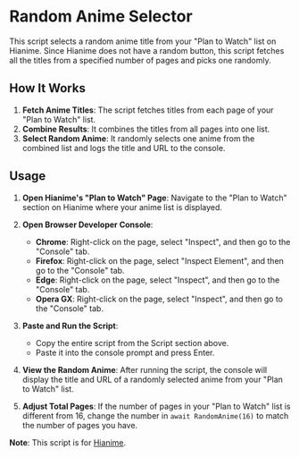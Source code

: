 # Random Anime Selector

This script selects a random anime title from your "Plan to Watch" list on Hianime. Since Hianime does not have a random button, this script fetches all the titles from a specified number of pages and picks one randomly.

## How It Works

1. **Fetch Anime Titles**: The script fetches titles from each page of your "Plan to Watch" list.
2. **Combine Results**: It combines the titles from all pages into one list.
3. **Select Random Anime**: It randomly selects one anime from the combined list and logs the title and URL to the console.

## Usage

1. **Open Hianime's "Plan to Watch" Page**:
   Navigate to the "Plan to Watch" section on Hianime where your anime list is displayed.

2. **Open Browser Developer Console**:
   - **Chrome**: Right-click on the page, select "Inspect", and then go to the "Console" tab.
   - **Firefox**: Right-click on the page, select "Inspect Element", and then go to the "Console" tab.
   - **Edge**: Right-click on the page, select "Inspect", and then go to the "Console" tab.
   - **Opera GX**: Right-click on the page, select "Inspect", and then go to the "Console" tab.


3. **Paste and Run the Script**:
   - Copy the entire script from the Script section above.
   - Paste it into the console prompt and press Enter.

4. **View the Random Anime**:
   After running the script, the console will display the title and URL of a randomly selected anime from your "Plan to Watch" list.

5. **Adjust Total Pages**:
   If the number of pages in your "Plan to Watch" list is different from 16, change the number in `await RandomAnime(16)` to match the number of pages you have.

**Note**: This script is for [Hianime](https://hianime.to).
